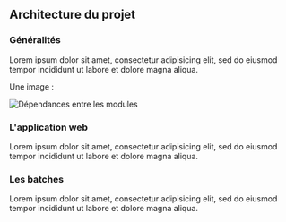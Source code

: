 ## Architecture du projet

### Généralités

Lorem ipsum dolor sit amet, consectetur adipisicing elit,
sed do eiusmod tempor incididunt ut labore et dolore magna aliqua.

Une image :

![Dépendances entre les modules](img/photo.png)


### L'application web

Lorem ipsum dolor sit amet, consectetur adipisicing elit,
sed do eiusmod tempor incididunt ut labore et dolore magna aliqua.


### Les batches

Lorem ipsum dolor sit amet, consectetur adipisicing elit,
sed do eiusmod tempor incididunt ut labore et dolore magna aliqua.